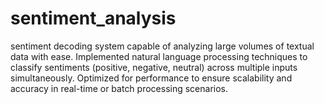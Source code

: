 # sentiment_analysis
sentiment decoding system capable of analyzing large volumes of textual data with ease. Implemented natural language processing techniques to classify sentiments (positive, negative, neutral) across multiple inputs simultaneously. Optimized for performance to ensure scalability and accuracy in real-time or batch processing scenarios.
